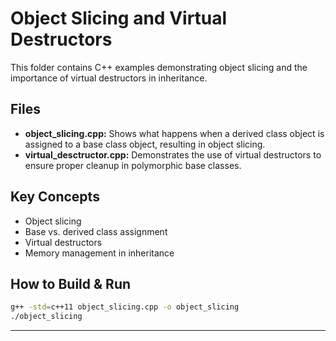 # Object Slicing and Virtual Destructors

This folder contains C++ examples demonstrating object slicing and the importance of virtual destructors in inheritance.

## Files
- **object_slicing.cpp:** Shows what happens when a derived class object is assigned to a base class object, resulting in object slicing.
- **virtual_desctructor.cpp:** Demonstrates the use of virtual destructors to ensure proper cleanup in polymorphic base classes.

## Key Concepts
- Object slicing
- Base vs. derived class assignment
- Virtual destructors
- Memory management in inheritance

## How to Build & Run
```sh
g++ -std=c++11 object_slicing.cpp -o object_slicing
./object_slicing
```

---
